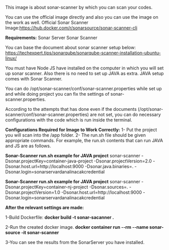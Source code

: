 This image is about sonar-scanner by which you can scan your codes.

You can use the official image directly and also you can use the image on the work as well. Official Sonar Scanner Image:https://hub.docker.com/r/sonarsource/sonar-scanner-cli 

__Requirements:__
Sonar Server
Sonar Scanner

You can base the document about sonar scanner setup below:
https://techexpert.tips/sonarqube/sonarqube-scanner-installation-ubuntu-linux/ 

You must have Node JS have installed on the computer in which you will set up sonar scanner.
Also there is no need to set up JAVA as extra. JAVA setup comes with Sonar Scanner.

You can do  /opt/sonar-scanner/conf/sonar-scanner.properties while set up and while doing project you can fix the settings of sonar- scanner.properties.

According to the attempts that has done even if the documents (/opt/sonar-scanner/conf/sonar-scanner.properties) are not set, you can do necessary configurations with the code which is run inside the terminal.

__Configurations Required for Image to Work Correctly:__
1- Put the project you will scan into the /app folder.
2- The run.sh file should be given appropriate commands. For example, the run.sh contents that can run JAVA and JS are as follows.

__Sonar-Scanner run.sh example for JAVA project__
sonar-scanner -Dsonar.projectKey=container-java-project -Dsonar.projectVersion=2.0 -Dsonar.host.url=http://localhost:9000 -Dsonar.java.binaries=. 
-Dsonar.login=sonarservardanalinacakcredential

__Sonar-Scanner run.sh example for JAVA project__
sonar-scanner -Dsonar.projectKey=container-nj-project -Dsonar.sources=. -Dsonar.projectVersion=1.0 -Dsonar.host.url=http://localhost:9000 
-Dsonar.login=sonarservardanalinacakcredential

__After the relevant settings are made:__

1-Build Dockerfile:
__docker build -t sonar-sacanner .__

2-Run the created docker image.
__docker container run --rm --name sonar-source -it sonar-scanner__

3-You can see the results from the SonarServer you have installed.
